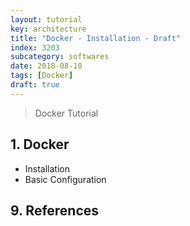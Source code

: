 ```yaml
---
layout: tutorial
key: architecture
title: "Docker - Installation - Draft"
index: 3203
subcategory: softwares
date: 2018-08-10
tags: [Docker]
draft: true
---
```


> Docker Tutorial

## 1. Docker
* Installation
* Basic Configuration


## 9. References
